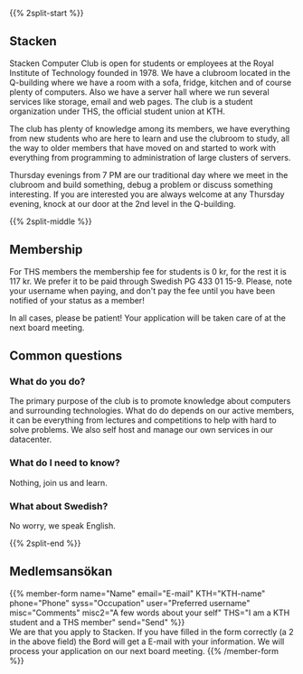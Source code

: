 <!-- 
.. title: Become a member
.. slug: member
.. description:
-->

{{% 2split-start %}}

## Stacken
Stacken Computer Club is open for students or employees at the Royal
Institute of Technology founded in 1978. We have a clubroom located in the
Q-building where we have a room with a sofa, fridge, kitchen and of course
plenty of computers. Also we have a server hall where we run several
services like storage, email and web pages. The club is a student
organization under THS, the official student union at KTH.

The club has plenty of knowledge among its members, we have everything from
new students who are here to learn and use the clubroom to study, all the
way to older members that have moved on and started to work with everything
from programming to administration of large clusters of servers.

Thursday evenings from 7 PM are our traditional day where we meet in the
clubroom and build something, debug a problem or discuss something
interesting. If you are interested you are always welcome at any Thursday
evening, knock at our door at the 2nd level in the Q-building.

{{% 2split-middle %}}

## Membership

For THS members the membership fee for students is 0 kr, for the rest it is 117
kr. We prefer it to be paid through Swedish PG 433 01 15-9. Please, note your
username when paying, and don't pay the fee until you have been notified of
your status as a member!

In all cases, please be patient! Your application will be taken care of at the
next board meeting.

## Common questions

### What do you do?
The primary purpose of the club is to promote knowledge about computers and
surrounding technologies. What do do depends on our active members, it can be
everything from lectures and competitions to help with hard to solve problems.
We also self host and manage our own services in our datacenter.

### What do I need to know?
Nothing, join us and learn.

### What about Swedish?
No worry, we speak English.

{{% 2split-end %}}

## Medlemsansökan

{{% member-form
name="Name"
email="E-mail"
KTH="KTH-name"
phone="Phone"
syss="Occupation"
user="Preferred username"
misc="Comments"
misc2="A few words about your self"
THS="I am a KTH student and a THS member"
send="Send"
%}}
<br>
We are that you apply to Stacken. If you have filled in the form correctly
(a 2 in the above field) the Bord will get a E-mail with your information.
We will process your application on our next board meeting.
{{% /member-form %}}
